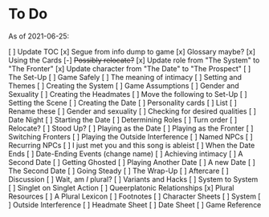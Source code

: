 # To Do

As of 2021-06-25:

[ ] Update TOC
[x] Segue from info dump to game
  [x] Glossary maybe?
[x] Using the Cards
  [-] ~~Possibly relocate?~~
  [x] Update role from "The System" to "The Fronter"
  [x] Update character from "The Date" to "The Prospect"
[ ] The Set-Up
  [ ] Game Safely
    [ ] The meaning of intimacy
  [ ] Setting and Themes
  [ ] Creating the System
    [ ] Game Assumptions
    [ ] Gender and Sexuality
  [ ] Creating the Headmates
  [ ] Move the following to Set-Up
  [ ] Setting the Scene
  [ ] Creating the Date
    [ ] Personality cards 
      [ ] List
      [ ] Rename these
    [ ] Gender and sexuality
    [ ] Checking for desired qualities
[ ] Date Night
  [ ] Starting the Date
    [ ] Determining Roles
  [ ] Turn order
    [ ] Relocate?
  [ ] Stood Up?
  [ ] Playing as the Date
  [ ] Playing as the Fronter
    [ ] Switching Fronters
  [ ] Playing the Outside Interference
    [ ] Named NPCs
    [ ] Recurring NPCs
    [ ] I just met you and this song is ableist
  [ ] When the Date Ends
    [ ] Date-Ending Events (change name)
    [ ] Achieving intimacy
    [ ] A Second Date
    [ ] Getting Ghosted
  [ ] Playing Another Date
    [ ] A new Date
    [ ] The Second Date
    [ ] Going Steady
[ ] The Wrap-Up
  [ ] Aftercare
  [ ] Discussion
  [ ] Wait, am *I* plural?
[ ] Variants and Hacks
  [ ] System to System
  [ ] Singlet on Singlet Action
  [ ] Queerplatonic Relationships
[x] Plural Resources
[ ] A Plural Lexicon 
  [ ] Footnotes
[ ] Character Sheets
  [ ] System
  [ ] Outside Interference
  [ ] Headmate Sheet
  [ ] Date Sheet
  [ ] Game Reference


